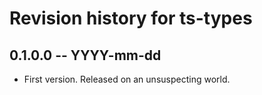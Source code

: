 # Revision history for ts-types

## 0.1.0.0 -- YYYY-mm-dd

* First version. Released on an unsuspecting world.
